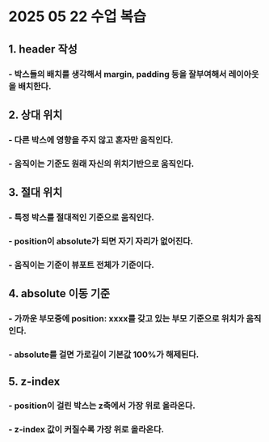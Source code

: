 # 2025 05 22 수업 복습
## 1. header 작성
### - 박스들의 배치를 생각해서 margin, padding 등을 잘부여해서 레이아웃을 배치한다.

## 2. 상대 위치 
### - 다른 박스에 영향을 주지 않고 혼자만 움직인다.
### - 움직이는 기준도 원래 자신의 위치기반으로 움직인다.

## 3. 절대 위치
### - 특정 박스를 절대적인 기준으로 움직인다.
### - position이 absolute가 되면 자기 자리가 없어진다.
### - 움직이는 기준이 뷰포트 전체가 기준이다.

## 4. absolute 이동 기준
### - 가까운 부모중에 position: xxxx를 갖고 있는 부모 기준으로 위치가 움직인다.
### - absolute를 걸면 가로길이 기본값 100%가 해제된다.

## 5. z-index
### - position이 걸린 박스는 z축에서 가장 위로 올라온다.
### - z-index 값이 커질수록 가장 위로 올라온다.
